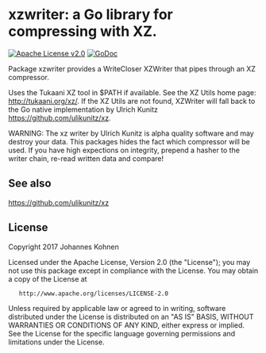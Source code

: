 # xzwriter: a Go library for compressing with XZ.

[![Apache License v2.0](https://img.shields.io/badge/license-Apache%20License%202.0-blue.svg)](https://www.apache.org/licenses/LICENSE-2.0.txt)
[![GoDoc](https://godoc.org/github.com/wjkohnen/xzwriter?status.svg)](https://godoc.org/github.com/wjkohnen/xzwriter)

Package xzwriter provides a WriteCloser XZWriter that pipes through an
XZ compressor.

Uses the Tukaani XZ tool in $PATH if available. See the XZ Utils home page:
<http://tukaani.org/xz/>. If the XZ Utils are not found, XZWriter will
fall back to the Go native implementation by Ulrich Kunitz
<https://github.com/ulikunitz/xz>.

WARNING: The xz writer by Ulrich Kunitz is alpha quality software and may
destroy your data. This packages hides the fact which compressor will be
used. If you have high expections on integrity, prepend a hasher to the
writer chain, re-read written data and compare!

## See also
https://github.com/ulikunitz/xz

## License
Copyright 2017 Johannes Kohnen

   Licensed under the Apache License, Version 2.0 (the "License");
   you may not use this package except in compliance with the License.
   You may obtain a copy of the License at

       http://www.apache.org/licenses/LICENSE-2.0

   Unless required by applicable law or agreed to in writing, software
   distributed under the License is distributed on an "AS IS" BASIS,
   WITHOUT WARRANTIES OR CONDITIONS OF ANY KIND, either express or implied.
   See the License for the specific language governing permissions and
   limitations under the License.
